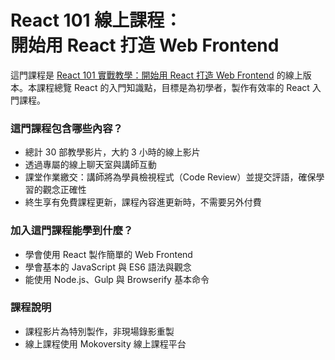 
<h1 class="hide">React 101 線上課程：<br />開始用 React 打造 Web Frontend</h1>

這門課程是 [React 101 實戰教學：開始用 React 打造 Web Frontend](https://www.mokoversity.com/training/React-101) 的線上版本。本課程總覽 React 的入門知識點，目標是為初學者，製作有效率的 React 入門課程。

### 這門課程包含哪些內容？

* 總計 30 部教學影片，大約 3 小時的線上影片
* 透過專屬的線上聊天室與講師互動
* 課堂作業繳交：講師將為學員檢視程式（Code Review）並提交評語，確保學習的觀念正確性
* 終生享有免費課程更新，課程內容進更新時，不需要另外付費

### 加入這門課程能學到什麼？

* 學會使用 React 製作簡單的 Web Frontend
* 學會基本的 JavaScript 與 ES6 語法與觀念
* 能使用 Node.js、Gulp 與 Browserify 基本命令

### 課程說明

* 課程影片為特別製作，非現場錄影重製
* 線上課程使用 Mokoversity 線上課程平台
